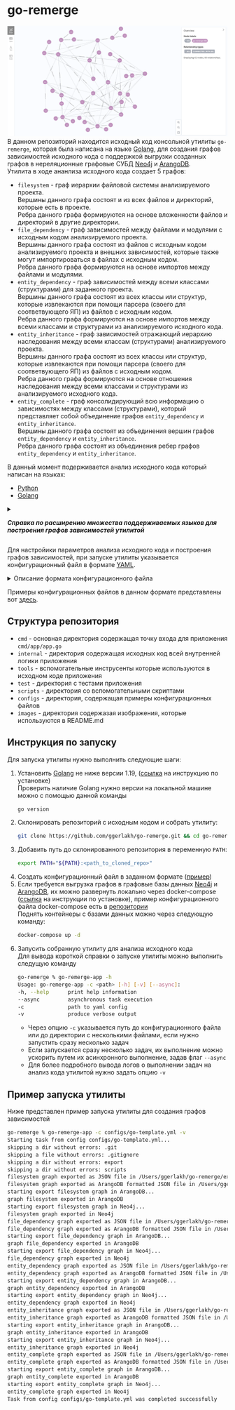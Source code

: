 # go-remerge
![graph demo](https://github.com/ggerlakh/go-remerge/blob/master/images/first_neo4j_graph.png)
В данном репозиторий находится исходный код консольной утилиты `go-remerge`, которая была написана на языке [Golang](https://go.dev/), для создания графов зависимостей исходного кода с поддержкой выгрузки созданных графов в нереляционные графовые СУБД [Neo4j](https://neo4j.com/) и [ArangoDB](https://arangodb.com/).<br>
Утилита в ходе ананлиза исходного кода создает 5 графов:
* `filesystem` - граф иерархии файловой системы анализируемого проекта.  
  Вершины данного графа состоят и из всех файлов и директорий, которые есть в проекте.  
  Ребра данного графа формируются на основе вложенности файлов и директорий в другие директории.
* `file_dependencу` - граф зависимостей между файлами и модулями с исходным кодом анализируемого проекта.  
  Вершины данного графа состоят из файлов с исходным кодом анализируемого проекта и внешних зависимостей, которые также могут импортироваться в файлах с исходным кодом.  
  Ребра данного графа формируются на основе импортов между файлами и модулями.
* `entity_dependency` - граф зависимостей между всеми классами (структурами) для заданного проекта.  
  Вершины данного графа состоят из всех классы или структур, которые извлекаются при помощи парсера (своего для соответвующего ЯП) из файлов с исходным кодом.  
  Ребра данного графа формируются на основе импортов между всеми классами и структурами из анализируемого исходного кода. 
* `entity_inheritance` - граф зависимостей отражающий иерархию наследования между всеми классам (структурами) анализируемого проекта.  
  Вершины данного графа состоят из всех классы или структур, которые извлекаются при помощи парсера (своего для соответвующего ЯП) из файлов с исходным кодом.  
  Ребра данного графа формируются на основе отношения наследования между всеми классами и структурами из анализируемого исходного кода. 
* `entity_complete` - граф консолидирующий всю информацию о зависимостях между классами (структурами), который представляет собой объединение графов `entity_dependency` и `entity_inheritance`.  
  Вершины данного графа состоят из объединения вершин графов `entity_dependency` и `entity_inheritance`.  
  Ребра данного графа состоят из объединения ребер графов `entity_dependency` и `entity_inheritance`.

В данный момент подерживается анализ исходного кода который написан на языках:
* [Python](https://www.python.org/)
* [Golang](https://go.dev/)

<details>
<summary>

***Справка по расширению множества поддерживаемых языков для построения графов зависимостей утилитой***

</summary>

Чтобы добавить поддержку дополнительного языка программирования утилитой для создания графов зависимостей, нужно реализовать интерфейсы `DependencyExtractor` (для построения графов `file_dependencу` и `entity_dependency`) и `InheritanceExtractor` (для построения графа `entity_inheritance`) которые описаны в файле [internal/parsers/abstract_parser.go](https://github.com/ggerlakh/go-remerge/blob/master/internal/parsers/abstract_parser.go).<br>
Интерфейс `DependencyExtractor` состоит из 5 методов:
* `ExtractDependencies(nodeName string) []string` - метод, который принимает единственный входной параметр строкового типа `nodeName`, означающий путь до файла, из которого извлекаются зависимости (как правило это импорты), а в качестве выходного параметра метод возвращает массив строк, который представляет собой массив извлеченных зависимостей (импортов) из файла.
* `ExtractEntities(filepath string) []string` - метод, принимающий на вход единственный входной параметр строкового типа `filepath`, означающий путь до файла, из которого извлекаются сущности (классы или структуры), которые были описаны в анализируемом исходном коде, а на выходе метод возвращает массив строк, представляющий собой массив извлеченных сущностей;
* `ExtractPackage(filepath string) string` - метод, принимающий на вход путь до файла `filepath`, который предназначен для извлечения названия модуля или пакета, к которому принадлежит анализируемый файл с исходным кодом.
* `ExtractExternalEntities(externalDependencyName, fromNodePath, fromNodeEntityName string) []string` - метод предназначен для извлечения внешних сущностей из файла, то есть тех, которые не определены в исходном коде приложения.  
  Метод принимает на вход три строковых параметра: название искомой внешней зависимости (библиотеки) `externalDependencyName`, путь до файла, из которого извлекаются сущности `fromNodePath` и название сущности, которая зависит от внешней библиотеки `fromNodeEntityName`.  
  На выходе метод возвращает массив внешних сущностей в виде строкю
* `HasEntityDependency(fromEntityName, fromEntityPath, toEntityName, toEntityPackage string) bool` - метод принимает на вход четыре строковых параметра: название исходной сущности `fromEntityName`, путь до файла к которому принадлежит исходная сущность `fromEntityPath`, название целевой сущности `toEntityName`, путь до файла к которому принадлежит целевая сущность `toEntityPackage`.  
  Данный метод возвращает булево значение и предназначен для того чтобы установить имеют ли две сущности (две соответствующие вершины `from` и `to`) зависимость (ребро в соответствующем графе между собой).

Интерфейс `InheritanceExtractor` состоит из 2 методов:
* `ExtractInheritance(entityFilePath, entityName string) []map[string]string` - метод, принимающий на вход два строковых параметра: путь до файла к которому она принадлежит `entityFilePath` и название сущности `entityName`.  
  Данный метод предназначен для извлечения всех родительских сущностей относительно данной и возвращает массив из словарей отображающих строки в строку, которые содержат информацию о каждой родительской сущности.
  Пример описания возвращаемого словаря из родительских сущности для заданной сущности во входном параметре:
  ```go
  map[string]string{
    "name": inhEntityName, // parent entity name
    "path": inhEntityPath // parent entity filepath
	}
  ```
* `ExtractPackage(filepath string) string` - метод, принимающий на вход путь до файла `filepath` из которого извлекаются сущности (классы или структуры), который предназначен для извлечения названия модуля или пакета, к которому принадлежит анализируемый файл с исходным кодом.

Реализация интерфейсов для поддержки соответствующих языков программирования описывается в отдельном файле в пакете [internal/parsers](https://github.com/ggerlakh/go-remerge/tree/master/internal/parsers). Там же есть примеры уже реализованых парсеров для языков программирования [Golang](https://go.dev/) ([internal/parsers/go_parser.go](https://github.com/ggerlakh/go-remerge/blob/master/internal/parsers/go_parser.go)) и [Python](https://www.python.org/) [internal/parsers/python_parser.go](https://github.com/ggerlakh/go-remerge/blob/master/internal/parsers/python_parser.go))
</details>

Для настройики параметров анализа исходного кода и построения графов зависимостей, при запуске утилиты указывается конфигурационный файл в формате [YAML](https://yaml.org/).
<details>
<summary>Описание формата конфигурационного файла</summary>

* `project_name:` - обязательное поле в значении которого указывается название сканируемого проекта
* `analysis_name:` - обязательное поле в значении которого указывается название запускаемой задачи на анализ исходного кода
* `source_directory:` - обязательное поле в значении которого указывается путь до директории с анализируемым исходным кодом
* `languages:` - обязательное поле в значении которого указывается язык программирования на котором написан анализируемый исходный код (на данный момент допустимы только значения "golang" или "python")
* `extensions:` - обязательное поле, представляющее собой массив строк, в значении которого указываются допустимые расширения анализируемых файлов с исходным кодом для соответствующего ЯП 
* `ignore_directories:` - необязательное поле, представляющее собой массив строк, в значении которого указываются названия директорий, которые нужно пропустить в ходе анализа исходного кода
* `ignore_files:` - необязательное поле, представляющее собой массив строк, в значении которого указываются названия файлов, которые нужно пропустить в ходе анализа исходного кода
* `graphs:` - обязательное поле, представляющее собой список из объектов с полями `graph` и `direction`, в значении которого указываются типы создаваемых графов в результате анализа исходного кода.  
  - `graph:` - обязательное поле в котором указывается тип создаваемого графа (возможные значения: `filesystem`, `file_dependency`, `entity_dependency`, `entity_inheritance`, `entity_complete`)  
    `direction:` - обязательное поле в котором указывается направленность графа (возможные значения: `directed` (по умолчанию), `undirected`)
* `export:` - обязательное поле в значении которого указывается об экспорте о создаваемых результирующих графов. Поле имеет три необязательных вложенных поля (но обязательно указать хотя бы одно из них)
  * `as_file:` - необязательное поле, которое нужно для указания выгрузки созданных графов в виде JSON файлов.  
    Имеет обязательные вложенные поля `output_dir` и `formats` и нужно для выгрузки графов в виде JSON файлов
    * `output_dir:` - обязательное поле, в котором указывается путь до директории куда будут экспортироваться созданные графы в формате JSON
    * `formats:` - обязательное поле, представляющее собой список (возможные значения: `json`, `arango_format`, обязательно указать хотя бы одно из них), в котором указывается формат представления графов в виде JSON файлов  
      - `json` - стандартный формат представления графа который предусмотрен утилитой в виде JSON файла ([пример](https://github.com/ggerlakh/go-remerge/blob/master/configs/go-remerge_file_dependency.json))
      - `arango_format` -  представление графа в формате базы данных [ArangoDB](https://arangodb.com/) в виде JSON файла ([пример](https://github.com/ggerlakh/go-remerge/blob/master/configs/go-remerge_file_dependencyArangoFormat.json))
  * `arango:` - необязательное поле, которое нужно для указания выгрузки созданных графов в базу данных [ArangoDB](https://arangodb.com/)  
    * `username:` - обязательное поле, в котором указывается пользователь под которым нужно подключиться к базе данных
    * `password:` - обязательное поле, в котором указывается пароль для подключения под пользователем `username`
    * `endpoints:` - обязательное поле, представляющее собой список адресов URL для подключения к базе данных [ArangoDB](https://arangodb.com/) (нужно указать хотя бы одно значение в списке)
    * `database:` - обязательное поле, нзвание базы данных в ArangoDB](https://arangodb.com/) в которую нужно выгрузить созданные графы
  * `neo4j:` - необязательное поле, которое нужно для указания выгрузки созданных графов в базу данных [Neo4j](https://neo4j.com/)     
    * `username:` - обязательное поле, в котором указывается пользователь под которым нужно подключиться к базе данных
    * `password:` - обязательное поле, в котором указывается пароль для подключения под пользователем `username`  
    * `uri:` - обязательное поле, в котором укаазывется URI для подключения к базе данных [Neo4j](https://neo4j.com/)
</details>

Примеры конфигурационных файлов в данном формате представлены вот [здесь](https://github.com/ggerlakh/go-remerge/tree/master/configs).
## Структура репозитория
* `cmd` - основная директория содержащая точку входа для приложения `cmd/app/app.go`
* `internal` - директория содержащая исходных код всей внутренней логики приложения
* `tools` - вспомогательные инструсенты которые используются в исходном коде приложения
* `test` - директория с тестами приложения
* `scripts` - директория со вспомогательными скриптами
* `configs` - директория, содержащая примеры конфигурационных файлов
* `images` - директория содержазая изображения, которые используются в README.md
## Инструкция по запуску
Для запуска утилиты нужно выполнить следующие шаги:
1. Установить [Golang](https://go.dev/) не ниже версии 1.19, ([ссылка](https://go.dev/doc/install) на инструкцию по установке)  
   Проверить наличие Golang нужно версии на локальной машине можно с помощью данной команды
   ```bash
   go version
   ```
2. Склонировать репозиторий с исходным кодом и собрать утилиту:  
   ```bash
   git clone https://github.com/ggerlakh/go-remerge.git && cd go-remerge && go build -o go-remerge-app cmd/app/app.go && chmod +x go-remerge-app
   ```
3. Добавить путь до склонированного репозитория в переменную `PATH`:  
   ```bash
   export PATH="${PATH}:<path_to_cloned_repo>"
   ```
4. Создать конфигурационный файл в заданном формате ([пример](https://github.com/ggerlakh/go-remerge/tree/master/configs))
5. Если требуется выгрузка графов в графовые базы данных [Neo4j](https://neo4j.com/) и [ArangoDB](https://arangodb.com/), их можно развернуть локально через docker-compose ([ссылка](https://docs.docker.com/compose/install/) на инструкции по установке), пример конфигурационного файла docker-composе есть в [репозитории](https://github.com/ggerlakh/go-remerge/blob/master/docker-compose.yml)  
   Поднять контейнеры с базами данных можно через следующую команду:
   ```bash
   docker-compose up -d
   ```
6. Запусить собранную утилиту для анализа исходного кода  
   Для вывода короткой справки о запуске утилиты можно выполнить следущую команду  
   ```bash
   go-remerge % go-remerge-app -h
   Usage: go-remerge-app -c <path> [-h] [-v] [--async]:
   -h, --help      print help information
   --async         asynchronous task execution
   -c              path to yaml config
   -v              produce verbose output
   ```
   * Через опцию `-c` указывается путь до конфигурационного файла или до директории с несколькими файлами, если нужно запустить сразу несколько задач  
   * Если запускается сразу несколько задач, их выполнение можно ускорить путем их асинхронного выполнение, задав флаг `--async`  
   * Для более подробного вывода логов о выполнении задач на анализ кода утилитой нужно задать опцию `-v`
## Пример запуска утилиты
Ниже представлен пример запуска утилиты для создания графов зависимостей
```bash
go-remerge % go-remerge-app -c configs/go-template.yml -v
Starting task from config configs/go-template.yml...
skipping a dir without errors: .git 
skipping a file without errors: .gitignore 
skipping a dir without errors: export 
skipping a dir without errors: scripts 
filesystem graph exported as JSON file in /Users/ggerlakh/go-remerge/export/go-remerge_filesystem.json
filesystem graph exported as ArangoDB formatted JSON file in /Users/ggerlakh/go-remerge/export/go-remerge_filesystemArangoFormat.json
starting export filesystem graph in ArangoDB...
graph filesystem exported in ArangoDB
starting export filesystem graph in Neo4j...
filesystem graph exported in Neo4j
file_dependency graph exported as JSON file in /Users/ggerlakh/go-remerge/export/go-remerge_file_dependency.json
file_dependency graph exported as ArangoDB formatted JSON file in /Users/ggerlakh/go-remerge/export/go-remerge_file_dependencyArangoFormat.json
starting export file_dependency graph in ArangoDB...
graph file_dependency exported in ArangoDB
starting export file_dependency graph in Neo4j...
file_dependency graph exported in Neo4j
entity_dependency graph exported as JSON file in /Users/ggerlakh/go-remerge/export/go-remerge_entity_dependency.json
entity_dependency graph exported as ArangoDB formatted JSON file in /Users/ggerlakh/go-remerge/export/go-remerge_entity_dependencyArangoFormat.json
starting export entity_dependency graph in ArangoDB...
graph entity_dependency exported in ArangoDB
starting export entity_dependency graph in Neo4j...
entity_dependency graph exported in Neo4j
entity_inheritance graph exported as JSON file in /Users/ggerlakh/go-remerge/export/go-remerge_entity_inheritance.json
entity_inheritance graph exported as ArangoDB formatted JSON file in /Users/ggerlakh/go-remerge/export/go-remerge_entity_inheritanceArangoFormat.json
starting export entity_inheritance graph in ArangoDB...
graph entity_inheritance exported in ArangoDB
starting export entity_inheritance graph in Neo4j...
entity_inheritance graph exported in Neo4j
entity_complete graph exported as JSON file in /Users/ggerlakh/go-remerge/export/go-remerge_entity_complete.json
entity_complete graph exported as ArangoDB formatted JSON file in /Users/ggerlakh/go-remerge/export/go-remerge_entity_completeArangoFormat.json
starting export entity_complete graph in ArangoDB...
graph entity_complete exported in ArangoDB
starting export entity_complete graph in Neo4j...
entity_complete graph exported in Neo4j
Task from config configs/go-template.yml was completed successfully
```